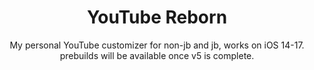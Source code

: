 <div align="center">

# YouTube Reborn

My personal YouTube customizer for non-jb and jb, works on iOS 14-17. prebuilds will be available once v5 is complete.

</div>